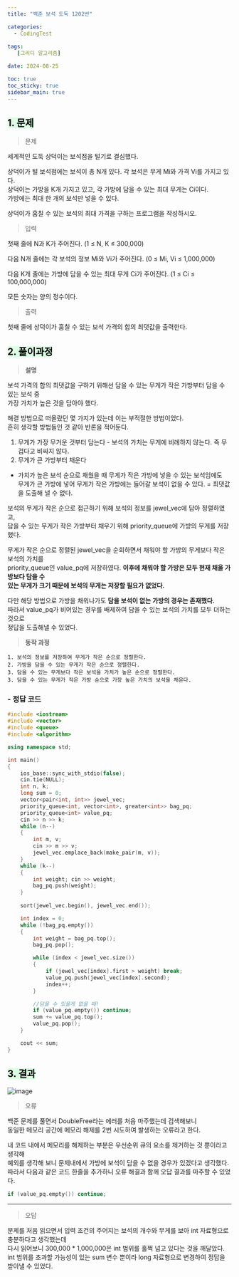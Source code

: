 ```yaml
---
title: "백준 보석 도둑 1202번"

categories:
  - CodingTest
 
tags:
   [그리디 알고리즘]

date: 2024-08-25

toc: true
toc_sticky: true
sidebar_main: true
---
```


## <mark style = "background-color : #dcffe4"> 1. 문제

> 문제

세계적인 도둑 상덕이는 보석점을 털기로 결심했다.

상덕이가 털 보석점에는 보석이 총 N개 있다. 각 보석은 무게 Mi와 가격 Vi를 가지고 있다. <br>
상덕이는 가방을 K개 가지고 있고, 각 가방에 담을 수 있는 최대 무게는 Ci이다. <br>
가방에는 최대 한 개의 보석만 넣을 수 있다.

상덕이가 훔칠 수 있는 보석의 최대 가격을 구하는 프로그램을 작성하시오.

> 입력

첫째 줄에 N과 K가 주어진다. (1 ≤ N, K ≤ 300,000)

다음 N개 줄에는 각 보석의 정보 Mi와 Vi가 주어진다. (0 ≤ Mi, Vi ≤ 1,000,000)

다음 K개 줄에는 가방에 담을 수 있는 최대 무게 Ci가 주어진다. (1 ≤ Ci ≤ 100,000,000)

모든 숫자는 양의 정수이다.

> 출력

첫째 줄에 상덕이가 훔칠 수 있는 보석 가격의 합의 최댓값을 출력한다.


## <mark style = "background-color : #dcffe4"> 2. 풀이과정 

> **설명**

보석 가격의 합의 최댓값을 구하기 위해선 담을 수 있는 무게가 작은 가방부터 담을 수 있는 보석 중<br>
가장 가치가 높은 것을 담아야 했다. 

해결 방법으로 떠올랐던 몇 가지가 있는데 이는 부적절한 방법이었다.<br>
흔히 생각할 방법들인 것 같아 반론을 적어둔다. <br>
1. 무게가 가장 무거운 것부터 담는다 - 보석의 가치는 무게에 비례하지 않는다. 즉 무겁다고 비싸지 않다.
2. 무게가 큰 가방부터 채운다<br> 
- 가치가 높은 보석 순으로 채웠을 때 무게가 작은 가방에 넣을 수 있는 보석임에도 <br>
무게가 큰 가방에 넣어 무게가 작은 가방에는 들어갈 보석이 없을 수 있다. = 최댓값을 도출해 낼 수 없다.

보석의 무게가 작은 순으로 접근하기 위해 보석의 정보를 jewel_vec에 담아 정렬하였고,<br>
담을 수 있는 무게가 작은 가방부터 채우기 위해 priority_queue에 가방의 무게를 저장했다.<br>

무게가 작은 순으로 정렬된 jewel_vec을 순회하면서 채워야 할 가방의 무게보다 작은 보석의 가치를<br>
priority_queue인 value_pq에 저장하였다. **이후에 채워야 할 가방은 모두 현재 채울 가방보다 담을 수**<br>
**있는 무게가 크기 때문에 보석의 무게는 저장할 필요가 없었다.**

다만 해당 방법으로 가방을 채워나가도 **담을 보석이 없는 가방의 경우는 존재했다.**<br>
따라서 value_pq가 비어있는 경우를 배제하여 담을 수 있는 보석의 가치를 모두 더하는 것으로<br>
정답을 도출해낼 수 있었다.

> **동작 과정**

	1. 보석의 정보를 저장하여 무게가 작은 순으로 정렬한다.
	2. 가방을 담을 수 있는 무게가 작은 순으로 정렬한다.
	3. 담을 수 있는 무게보다 작은 보석을 가치가 높은 순으로 정렬한다.
	3. 담을 수 있는 무게가 작은 가방 순으로 가장 높은 가치의 보석을 채운다.


### **- 정답 코드**

```c++
#include <iostream>
#include <vector>
#include <queue>
#include <algorithm>

using namespace std;

int main()
{
	ios_base::sync_with_stdio(false);
	cin.tie(NULL);
	int n, k;
	long sum = 0;
	vector<pair<int, int>> jewel_vec;
	priority_queue<int, vector<int>, greater<int>> bag_pq;
	priority_queue<int> value_pq;
	cin >> n >> k;
	while (n--)
	{
		int m, v;
		cin >> m >> v;
		jewel_vec.emplace_back(make_pair(m, v));
	}
	while (k--)
	{
		int weight; cin >> weight;
		bag_pq.push(weight);
	}
	
	sort(jewel_vec.begin(), jewel_vec.end());

	int index = 0;
	while (!bag_pq.empty())
	{
		int weight = bag_pq.top();
		bag_pq.pop();

		while (index < jewel_vec.size())
		{
			if (jewel_vec[index].first > weight) break;
			value_pq.push(jewel_vec[index].second);
			index++;
		}

		//담을 수 있을게 없을 때!
		if (value_pq.empty()) continue;
		sum += value_pq.top();
		value_pq.pop();
	}

	cout << sum;
}
```

## <mark style = "background-color : #dcffe4"> 3. 결과
![image](https://github.com/user-attachments/assets/8e474214-d67f-4c12-8a7b-c695f5b5d4e7)

> 오류

백준 문제를 풀면서 DoubleFree라는 에러를 처음 마주했는데 검색해보니<br>
동일한 메모리 공간에 메모리 해제를 2번 시도하여 발생하는 오류라고 한다.<br>

내 코드 내에서 메모리를 해제하는 부분은 우선순위 큐의 요소를 제거하는 것 뿐이라고 생각해<br>
예외를 생각해 보니 문제내에서 가방에 보석이 담을 수 없을 경우가 있겠다고 생각했다.<br>
따라서 다음과 같은 코드 한줄을 추가하니 오류 해결과 함께 오답 결과를 마주할 수 있었다.
```c++
if (value_pq.empty()) continue;
```

---

> 오답

문제를 처음 읽으면서 입력 조건의 주어지는 보석의 개수와 무게를 보아 int 자료형으로 충분하다고 생각했는데<br>
다시 읽어보니 300,000 * 1,000,000은 int 범위를 훌쩍 넘고 있다는 것을 깨달았다.<br>
int 범위를 초과할 가능성이 있는 sum 변수 뿐이라 long 자료형으로 변경하여 정답을 받아낼 수 있었다. 



